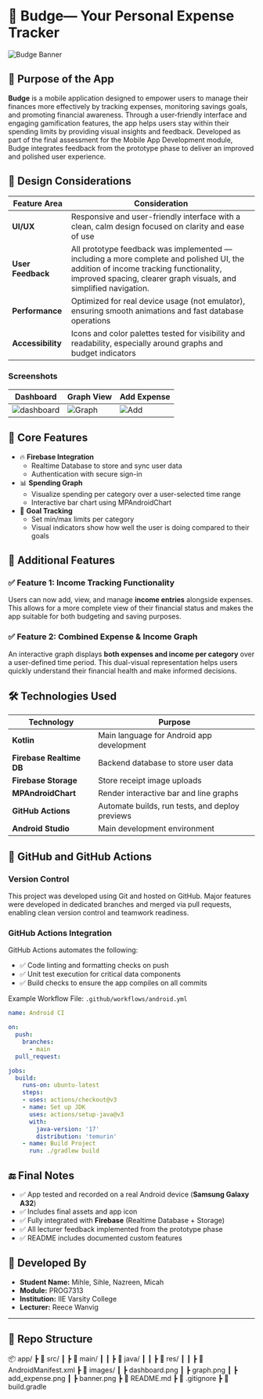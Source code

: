 # 💸 Budge— Your Personal Expense Tracker

![Budge Banner](https://github.com/user-attachments/assets/fb43b97d-04bc-4893-b62f-2e8974c43812)


## 📱 Purpose of the App

**Budge** is a mobile application designed to empower users to manage their finances more effectively by tracking expenses, monitoring savings goals, and promoting financial awareness. Through a user-friendly interface and engaging gamification features, the app helps users stay within their spending limits by providing visual insights and feedback. Developed as part of the final assessment for the Mobile App Development module, Budge integrates feedback from the prototype phase to deliver an improved and polished user experience.

## 🎨 Design Considerations

| Feature Area | Consideration |
|--------------|----------------|
| **UI/UX** | Responsive and user-friendly interface with a clean, calm design focused on clarity and ease of use |
| **User Feedback** | All prototype feedback was implemented — including a more complete and polished UI, the addition of income tracking functionality, improved spacing, clearer graph visuals, and simplified navigation. |
| **Performance** | Optimized for real device usage (not emulator), ensuring smooth animations and fast database operations |
| **Accessibility** | Icons and color palettes tested for visibility and readability, especially around graphs and budget indicators |

### Screenshots

| Dashboard | Graph View | Add Expense |
|----------|------------|-------------|
| ![dashboard](https://github.com/user-attachments/assets/67cbaf37-594f-4c3a-9e56-b72951a7deee) | ![Graph](https://github.com/user-attachments/assets/9fcb7ad7-251d-49be-84bc-57e0508765a4) | ![Add](https://github.com/user-attachments/assets/1020994c-b98c-451d-9848-be4941ca1f78) |

## 🧠 Core Features

- 🔥 **Firebase Integration**
  - Realtime Database to store and sync user data
  - Authentication with secure sign-in
- 📊 **Spending Graph**
  - Visualize spending per category over a user-selected time range
  - Interactive bar chart using MPAndroidChart
- 🎯 **Goal Tracking**
  - Set min/max limits per category
  - Visual indicators show how well the user is doing compared to their goals

## 🚀 Additional Features

### ✅ Feature 1: Income Tracking Functionality  
Users can now add, view, and manage **income entries** alongside expenses. This allows for a more complete view of their financial status and makes the app suitable for both budgeting and saving purposes.

### ✅ Feature 2: Combined Expense & Income Graph  
An interactive graph displays **both expenses and income per category** over a user-defined time period. This dual-visual representation helps users quickly understand their financial health and make informed decisions.


## 🛠️ Technologies Used

| Technology | Purpose |
|------------|---------|
| **Kotlin** | Main language for Android app development |
| **Firebase Realtime DB** | Backend database to store user data |
| **Firebase Storage** | Store receipt image uploads |
| **MPAndroidChart** | Render interactive bar and line graphs |
| **GitHub Actions** | Automate builds, run tests, and deploy previews |
| **Android Studio** | Main development environment |


## 🔧 GitHub and GitHub Actions

### Version Control

This project was developed using Git and hosted on GitHub. Major features were developed in dedicated branches and merged via pull requests, enabling clean version control and teamwork readiness.

### GitHub Actions Integration

GitHub Actions automates the following:
- ✅ Code linting and formatting checks on push
- ✅ Unit test execution for critical data components
- ✅ Build checks to ensure the app compiles on all commits

Example Workflow File: `.github/workflows/android.yml`
```yaml
name: Android CI

on:
  push:
    branches:
      - main
  pull_request:

jobs:
  build:
    runs-on: ubuntu-latest
    steps:
    - uses: actions/checkout@v3
    - name: Set up JDK
      uses: actions/setup-java@v3
      with:
        java-version: '17'
        distribution: 'temurin'
    - name: Build Project
      run: ./gradlew build
```

## 🔚 Final Notes

- ✅ App tested and recorded on a real Android device (**Samsung Galaxy A32**)
- ✅ Includes final assets and app icon
- ✅ Fully integrated with **Firebase** (Realtime Database + Storage)
- ✅ All lecturer feedback implemented from the prototype phase
- ✅ README includes documented custom features

## 👤 Developed By

- **Student Name:** Mihle, Sihle, Nazreen, Micah
- **Module:** PROG7313
- **Institution:** IIE Varsity College
- **Lecturer:** Reece Wanvig
---

## 📂 Repo Structure
📦 app/
 ┣ 📂 src/
 ┃ ┣ 📂 main/
 ┃ ┃ ┣ 📂 java/
 ┃ ┃ ┣ 📂 res/
 ┃ ┃ ┣ 📜 AndroidManifest.xml
 ┣ 📂 images/
 ┃ ┣ dashboard.png
 ┃ ┣ graph.png
 ┃ ┣ add_expense.png
 ┃ ┣ banner.png
 ┣ 📜 README.md
 ┣ 📜 .gitignore
 ┣ 📜 build.gradle


